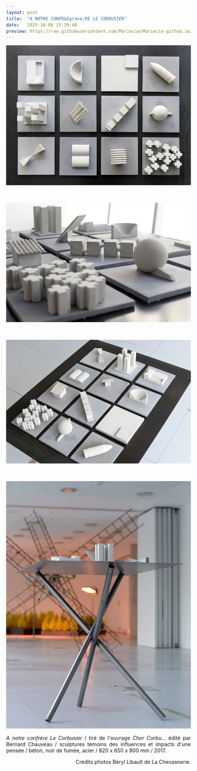 ```yaml
---
layout: post
title:  "A NOTRE CONFR&Egrave;RE LE CORBUSIER"
date:   2015-10-08 15:39:40
preview: https://raw.githubusercontent.com/Mariecie/Mariecie.github.io/master/images/francois-dufeil-a-notre-confrere-lecorbusier-2017-preview.jpg
---
```


<img src="https://raw.githubusercontent.com/Mariecie/Mariecie.github.io/master/images/francois-dufeil-a-notre-confrere-lecorbusier-2017(2).jpg" alt="A notre confr&egrave;re Le Corbusier.Fran&ccedil;ois Dufeil">
<p>&nbsp;</p>

<img src="https://raw.githubusercontent.com/Mariecie/Mariecie.github.io/master/images/francois-dufeil-a-notre-confrere-lecorbusier-2017.jpg" alt="A notre confr&egrave;re Le Corbusier.Fran&ccedil;ois Dufeil">
<p>&nbsp;</p>

<img src="https://raw.githubusercontent.com/Mariecie/Mariecie.github.io/master/images/francois-dufeil-a-notre-confrere-lecorbusier-2017-(3).jpg" alt="A notre confr&egrave;re Le Corbusier.Fran&ccedil;ois Dufeil"> 
<p>&nbsp;</p>

<img src="https://raw.githubusercontent.com/Mariecie/Mariecie.github.io/master/images/francois-dufeil-a-notre-confrere-lecorbusier-2017(4).jpg" alt="A notre confr&egrave;re Le Corbusier.Fran&ccedil;ois Dufeil">

<p style="text-align:justify">
<span style="font-style: italic;">A notre confr&egrave;re Le Corbusier</span> / tir&eacute; de l'ouvrage <span style="font-style: italic;">Cher Corbu...</span>  &eacute;dit&eacute; par Bernard Chauveau / sculptures t&eacute;moins des influences et impacts d'une pens&eacute;e /  b&eacute;ton, noir de fum&eacute;e, acier / 820 x 650 x 800 mm / 2017.
</p>

<p style="text-align:right; font-size: 14px;">
Cr&eacute;dits photos B&eacute;ryl Libault de La Chevasnerie.
</p>





